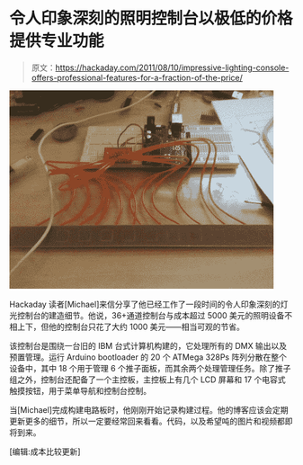 # 令人印象深刻的照明控制台以极低的价格提供专业功能

> 原文：<https://hackaday.com/2011/08/10/impressive-lighting-console-offers-professional-features-for-a-fraction-of-the-price/>

![diy_dmx_lighting_control_panel](img/b29b0394f869d7b45011ad194135234c.png "diy_dmx_lighting_control_panel")

Hackaday 读者[Michael]来信分享了他已经工作了一段时间的令人印象深刻的灯光控制台的建造细节。他说，36+通道控制台与成本超过 5000 美元的照明设备不相上下，但他的控制台只花了大约 1000 美元——相当可观的节省。

该控制台是围绕一台旧的 IBM 台式计算机构建的，它处理所有的 DMX 输出以及预置管理。运行 Arduino bootloader 的 20 个 ATMega 328Ps 阵列分散在整个设备中，其中 18 个用于管理 6 个推子面板，而其余两个处理管理任务。除了推子组之外，控制台还配备了一个主控板，主控板上有几个 LCD 屏幕和 17 个电容式触摸按钮，用于菜单导航和控制台控制。

当[Michael]完成构建电路板时，他刚刚开始记录构建过程。他的博客应该会定期更新更多的细节，所以一定要经常回来看看。代码，以及希望吨的图片和视频都即将到来。

[编辑:成本比较更新]
